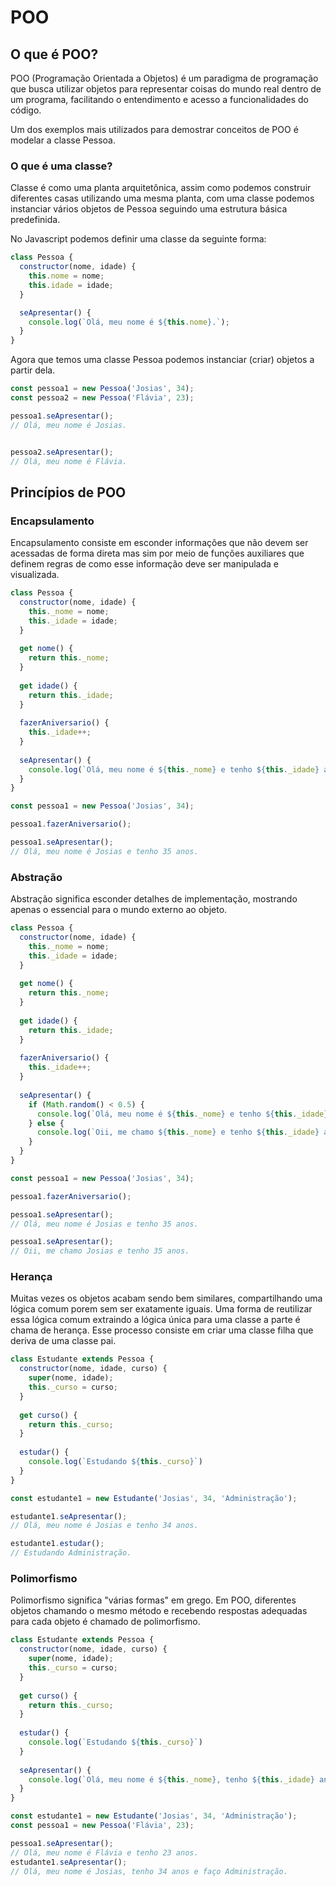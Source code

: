 # POO

## O que é POO?

POO \(Programação Orientada a Objetos\) é um paradigma de programação que busca utilizar objetos para representar coisas do mundo real dentro de um programa, facilitando o entendimento e acesso a funcionalidades do código.

Um dos exemplos mais utilizados para demostrar conceitos de POO é modelar a classe Pessoa.

### O que é uma classe?

Classe é como uma planta arquitetônica, assim como podemos construir diferentes casas utilizando uma mesma planta, com uma classe podemos instanciar vários objetos de Pessoa seguindo uma estrutura básica predefinida.

No Javascript podemos definir uma classe da seguinte forma:

```javascript
class Pessoa {
  constructor(nome, idade) {
    this.nome = nome;
    this.idade = idade;
  }

  seApresentar() {
    console.log(`Olá, meu nome é ${this.nome}.`);
  }
}
```

Agora que temos uma classe Pessoa podemos instanciar \(criar\) objetos a partir dela.

```javascript
const pessoa1 = new Pessoa('Josias', 34);
const pessoa2 = new Pessoa('Flávia', 23);

pessoa1.seApresentar();
// Olá, meu nome é Josias.


pessoa2.seApresentar();
// Olá, meu nome é Flávia.
```

## Princípios de POO

### Encapsulamento

Encapsulamento consiste em esconder informações que não devem ser acessadas de forma direta mas sim por meio de funções auxiliares que definem regras de como esse informação deve ser manipulada e visualizada.

```javascript
class Pessoa {
  constructor(nome, idade) {
    this._nome = nome;
    this._idade = idade;
  }
  
  get nome() {
    return this._nome;
  }
  
  get idade() {
    return this._idade;
  }
  
  fazerAniversario() {
    this._idade++;
  }
  
  seApresentar() {
    console.log(`Olá, meu nome é ${this._nome} e tenho ${this._idade} anos.`);
  }
}

const pessoa1 = new Pessoa('Josias', 34);

pessoa1.fazerAniversario();

pessoa1.seApresentar();
// Olá, meu nome é Josias e tenho 35 anos.
```

### Abstração

Abstração significa esconder detalhes de implementação, mostrando apenas o essencial para o mundo externo ao objeto.

```javascript
class Pessoa {
  constructor(nome, idade) {
    this._nome = nome;
    this._idade = idade;
  }
  
  get nome() {
    return this._nome;
  }
  
  get idade() {
    return this._idade;
  }
  
  fazerAniversario() {
    this._idade++;
  }
  
  seApresentar() {
    if (Math.random() < 0.5) {
      console.log(`Olá, meu nome é ${this._nome} e tenho ${this._idade} anos.`);
    } else {
      console.log(`Oii, me chamo ${this._nome} e tenho ${this._idade} anos.`);
    }
  }
}

const pessoa1 = new Pessoa('Josias', 34);

pessoa1.fazerAniversario();

pessoa1.seApresentar();
// Olá, meu nome é Josias e tenho 35 anos.

pessoa1.seApresentar();
// Oii, me chamo Josias e tenho 35 anos.
```

### Herança

Muitas vezes os objetos acabam sendo bem similares, compartilhando uma lógica comum porem sem ser exatamente iguais. Uma forma de reutilizar essa lógica comum extraindo a lógica única para uma classe a parte é chama de herança. Esse processo consiste em criar uma classe filha que deriva de uma classe pai.

```javascript
class Estudante extends Pessoa {
  constructor(nome, idade, curso) {
    super(nome, idade);
    this._curso = curso;
  }
  
  get curso() {
    return this._curso;
  }
  
  estudar() {
    console.log(`Estudando ${this._curso}`)
  }
}

const estudante1 = new Estudante('Josias', 34, 'Administração');

estudante1.seApresentar();
// Olá, meu nome é Josias e tenho 34 anos.

estudante1.estudar();
// Estudando Administração.
```

### Polimorfismo

Polimorfismo significa "várias formas" em grego. Em POO, diferentes objetos chamando o mesmo método e recebendo respostas adequadas para cada objeto é chamado de polimorfismo.

```javascript
class Estudante extends Pessoa {
  constructor(nome, idade, curso) {
    super(nome, idade);
    this._curso = curso;
  }
  
  get curso() {
    return this._curso;
  }
  
  estudar() {
    console.log(`Estudando ${this._curso}`)
  }
  
  seApresentar() {
    console.log(`Olá, meu nome é ${this._nome}, tenho ${this._idade} anos e faço ${this._curso}.`);
  }
}

const estudante1 = new Estudante('Josias', 34, 'Administração');
const pessoa1 = new Pessoa('Flávia', 23);

pessoa1.seApresentar();
// Olá, meu nome é Flávia e tenho 23 anos.
estudante1.seApresentar();
// Olá, meu nome é Josias, tenho 34 anos e faço Administração.
```

